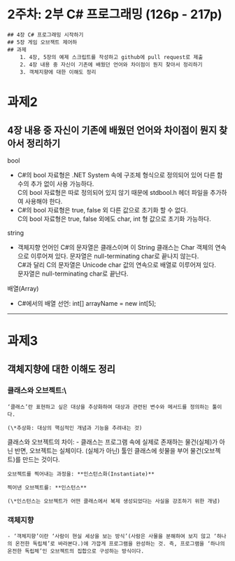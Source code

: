 # 2주차: 2부 C# 프로그래밍 (126p - 217p)
	## 4장 C# 프로그래밍 시작하기
	## 5장 게임 오브잭트 제어하
	## 과제
		1. 4장, 5장의 예제 스크립트를 작성하고 github에 pull request로 제출
		2. 4장 내용 중 자신이 기존에 배웠던 언어와 차이점이 뭔지 찾아서 정리하기
		3. 객체지향에 대한 이해도 정리

# 과제2
## 4장 내용 중 자신이 기존에 배웠던 언어와 차이점이 뭔지 찾아서 정리하기

bool
- C#의 bool 자료형은 .NET System 속에 구조체 형식으로 정의되어 있어 다른 함수의 추가 없이 사용 가능하다.\
	C의 bool 자료형은 따로 정의되어 있지 않기 때문에 stdbool.h 헤더 파일을 추가하여 사용해야 한다.
- C#의 bool 자료형은 true, false 외 다른 값으로 초기화 할 수 없다.\
	C의 bool 자료형은 true, false 외에도 char, int 형 값으로 초기화 가능하다.
    

string
- 객체지향 언어인 C#의 문자열은 클래스이며 이 String 클래스는 Char 객체의 연속으로 이루어져 있다. 문자열은 null-terminating char로 끝나지 않는다.\
	C#과 달리 C의 문자열은 Unicode char 값의 연속으로 배열로 이루어져 있다.\
	문자열은 null-terminating char로 끝난다.
    
배열(Array)
- C#에서의 배열 선언: int[] arrayName = new int[5];

---
# 과제3
## 객체지향에 대한 이해도 정리

### 클래스와 오브젝트:\
	‘클래스’란 표현하고 싶은 대상을 추상화하여 대상과 관련된 변수와 메서드를 정의하는 툴이다.

	(\*추상화: 대상의 핵심적인 개념과 기능을 추려내는 것)

클래스와 오브젝트의 차이:
	- 클래스는 프로그램 속에 실제로 존재하는 물건(실체)가 아닌 반면, 오브젝트는 실체이다. (실체가 아닌) 툴인 클래스에 쇳물을 부어 물건(오브젝트)를 만드는 것이다.

	오브젝트를 찍어내는 과정을: **인스턴스화(Instantiate)**

	찍어낸 오브젝트를: **인스턴스**

	(\*인스턴스는 오브젝트가 어떤 클래스에서 복제 생성되었다는 사실을 강조하기 위한 개념)

### 객체지향
	- ‘객체지향’이란 ‘사람이 현실 세상을 보는 방식’(사람은 사물을 분해하여 보지 않고 ‘하나의 온전한 독립체’로 바라본다.)에 가깝게 프로그램을 완성하는 것. 즉, 프로그램을 ‘하나의 온전한 독립체’인 오브젝트의 집합으로 구성하는 방식이다.

